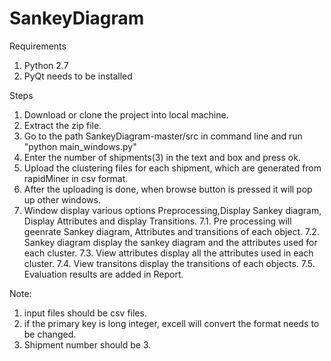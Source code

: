# SankeyDiagram
Requirements
1. Python 2.7 
2. PyQt needs to be installed

Steps
1. Download or clone the project into local machine.
2. Extract the zip file.
3. Go to the path SankeyDiagram-master/src in command line and run "python main_windows.py"
4. Enter the number of shipments(3) in the text and box and press ok.
5. Upload the clustering files for each shipment, which are generated from rapidMiner in csv format.
6. After the uploading is done, when browse button is pressed it will pop up other windows.
7. Window display various options Preprocessing,Display Sankey diagram, Display Attributes and display Transitions.
   7.1. Pre processing will geenrate Sankey diagram, Attributes and transitions of each object.
   7.2. Sankey diagram display the sankey diagram and the attributes used for each cluster.
   7.3. View attributes display all the attributes used in each cluster.
   7.4. View transitons display the transitions of each objects.
   7.5. Evaluation results are added in Report.
   
   
   
Note:
1. input files should be csv files.
2. if the primary key is long integer, excell will convert the format needs to be changed.
3. Shipment number should be 3.
   
